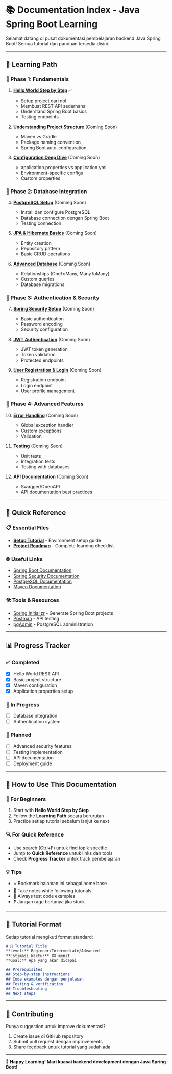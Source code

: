 # 📚 Documentation Index - Java Spring Boot Learning

Selamat datang di pusat dokumentasi pembelajaran backend Java Spring Boot! Semua tutorial dan panduan tersedia disini.

---

## 🎯 Learning Path

### **📖 Phase 1: Fundamentals**
1. **[Hello World Step by Step](tutorials/01-hello-world-step-by-step.md)** ✅
   - Setup project dari nol
   - Membuat REST API sederhana
   - Understand Spring Boot basics
   - Testing endpoints

2. **[Understanding Project Structure](tutorials/02-project-structure.md)** (Coming Soon)
   - Maven vs Gradle
   - Package naming convention
   - Spring Boot auto-configuration

3. **[Configuration Deep Dive](tutorials/03-configuration.md)** (Coming Soon)
   - application.properties vs application.yml
   - Environment-specific configs
   - Custom properties

### **📖 Phase 2: Database Integration**
4. **[PostgreSQL Setup](tutorials/04-postgresql-setup.md)** (Coming Soon)
   - Install dan configure PostgreSQL
   - Database connection dengan Spring Boot
   - Testing connection

5. **[JPA & Hibernate Basics](tutorials/05-jpa-hibernate.md)** (Coming Soon)
   - Entity creation
   - Repository pattern
   - Basic CRUD operations

6. **[Advanced Database](tutorials/06-advanced-database.md)** (Coming Soon)
   - Relationships (OneToMany, ManyToMany)
   - Custom queries
   - Database migrations

### **📖 Phase 3: Authentication & Security**
7. **[Spring Security Setup](tutorials/07-spring-security.md)** (Coming Soon)
   - Basic authentication
   - Password encoding
   - Security configuration

8. **[JWT Authentication](tutorials/08-jwt-authentication.md)** (Coming Soon)
   - JWT token generation
   - Token validation
   - Protected endpoints

9. **[User Registration & Login](tutorials/09-user-auth-system.md)** (Coming Soon)
   - Registration endpoint
   - Login endpoint
   - User profile management

### **📖 Phase 4: Advanced Features**
10. **[Error Handling](tutorials/10-error-handling.md)** (Coming Soon)
    - Global exception handler
    - Custom exceptions
    - Validation

11. **[Testing](tutorials/11-testing.md)** (Coming Soon)
    - Unit tests
    - Integration tests
    - Testing with databases

12. **[API Documentation](tutorials/12-api-documentation.md)** (Coming Soon)
    - Swagger/OpenAPI
    - API documentation best practices

---

## 🔧 Quick Reference

### **📋 Essential Files**
- **[Setup Tutorial](../setup-tutorial.md)** - Environment setup guide
- **[Project Roadmap](../plan/roadmap.md)** - Complete learning checklist

### **🌐 Useful Links**
- [Spring Boot Documentation](https://docs.spring.io/spring-boot/)
- [Spring Security Documentation](https://docs.spring.io/spring-security/)
- [PostgreSQL Documentation](https://www.postgresql.org/docs/)
- [Maven Documentation](https://maven.apache.org/guides/)

### **🛠️ Tools & Resources**
- [Spring Initializr](https://start.spring.io/) - Generate Spring Boot projects
- [Postman](https://www.postman.com/) - API testing
- [pgAdmin](https://www.pgadmin.org/) - PostgreSQL administration

---

## 📊 Progress Tracker

### **✅ Completed**
- [x] Hello World REST API
- [x] Basic project structure
- [x] Maven configuration
- [x] Application properties setup

### **🔄 In Progress**
- [ ] Database integration
- [ ] Authentication system

### **📅 Planned**
- [ ] Advanced security features
- [ ] Testing implementation
- [ ] API documentation
- [ ] Deployment guide

---

## 🧭 How to Use This Documentation

### **🎯 For Beginners**
1. Start with **Hello World Step by Step**
2. Follow the **Learning Path** secara berurutan
3. Practice setiap tutorial sebelum lanjut ke next

### **🔍 For Quick Reference**
- Use search (Ctrl+F) untuk find topik specific
- Jump to **Quick Reference** untuk links dan tools
- Check **Progress Tracker** untuk track pembelajaran

### **💡 Tips**
- ⭐ Bookmark halaman ini sebagai home base
- 📝 Take notes while following tutorials
- 🧪 Always test code examples
- ❓ Jangan ragu bertanya jika stuck

---

## 📝 Tutorial Format

Setiap tutorial mengikuti format standard:

```markdown
# 🎯 Tutorial Title
**Level:** Beginner/Intermediate/Advanced
**Estimasi Waktu:** XX menit
**Goal:** Apa yang akan dicapai

## Prerequisites
## Step-by-step instructions
## Code examples dengan penjelasan
## Testing & verification
## Troubleshooting
## Next steps
```

---

## 🤝 Contributing

Punya suggestion untuk improve dokumentasi?
1. Create issue di GitHub repository
2. Submit pull request dengan improvements
3. Share feedback untuk tutorial yang sudah ada

---

**🚀 Happy Learning! Mari kuasai backend development dengan Java Spring Boot!**